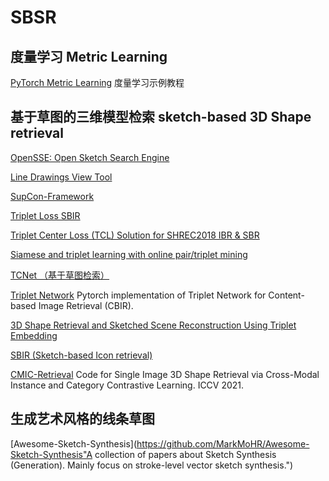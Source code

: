 # SBSR
## 度量学习 Metric Learning

[PyTorch Metric Learning](https://github.com/KevinMusgrave/pytorch-metric-learning/blob/master/examples/notebooks/TrainWithClassifier.ipynb "度量学习示例教程")
    度量学习示例教程


## 基于草图的三维模型检索 sketch-based 3D Shape retrieval

[OpenSSE: Open Sketch Search Engine](https://github.com/zddhub/opensse)

[Line Drawings View Tool](https://github.com/zddhub/trianglemesh)
    
[SupCon-Framework](https://github.com/ivanpanshin/SupCon-Framework)

[Triplet Loss SBIR](https://github.com/TuBui/Triplet_Loss_SBIR)

[Triplet Center Loss (TCL) Solution for SHREC2018 IBR & SBR](https://github.com/xlliu7/Shrec2018_TripletCenterLoss.pytorch)
    
[Siamese and triplet learning with online pair/triplet mining](https://github.com/adambielski/siamese-triplet)

[TCNet （基于草图检索）](https://github.com/avalonstrel/TCNet)

[Triplet Network](https://github.com/thainguyentrong/triplet-net)
    Pytorch implementation of Triplet Network for Content-based Image Retrieval (CBIR).

[3D Shape Retrieval and Sketched Scene Reconstruction Using Triplet Embedding](https://github.com/Madalaski/MattRedmondL3Project)
    
[SBIR (Sketch-based Icon retrieval)](https://github.com/emizzz/Sketch-to-Icon-Paper-Code)

[CMIC-Retrieval](https://github.com/IGLICT/IBSR_jittor)
    Code for Single Image 3D Shape Retrieval via Cross-Modal Instance and Category Contrastive Learning. ICCV 2021.


## 生成艺术风格的线条草图
[Awesome-Sketch-Synthesis](https://github.com/MarkMoHR/Awesome-Sketch-Synthesis"A collection of papers about Sketch Synthesis (Generation). Mainly focus on stroke-level vector sketch synthesis.")
